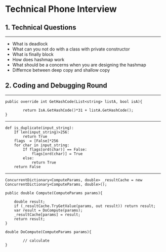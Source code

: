 # Technical Phone Interview

## 1. Technical Questions
-----
- What is deadlock
- What can you not do with a class with private constructor
- What is finally block
- How does hashmap work
- What should be a concerns when you are designing the hashmap
- Differnce between deep copy and shallow copy


## 2. Coding and Debugging Round
-----

	public override int GetHashCode(List<string> listA, bool isA){

			return IsA.GetHashCode()*31 + listA.GetHashCode();
	}

---------------------------

	def is_duplicate(input_string):
		If len(input_string)>256:
			return True
		flags  = [False]*256
		for char in input_string:
			If flags[ord(char)] == False:
				flags[ord(char)] = True
			else:
				return True
		return False

--------------------------
		
	ConcurrentDictionary<ComputeParams, double> _resultCache = new ConcurrentDictionary<ComputeParams, double>();

	public double Compute(ComputeParams params){

		double result;
		if (_resultCache.TryGetValue(params, out result)) return result;
		var result = DoCompute(params);
		_resultCache[params] = result;
		return result;
	}

	double DoCompute(ComputeParams params){

			// calculate
	}
